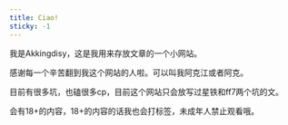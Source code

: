 ```yaml
---
title: Ciao!
sticky: -1
---
```



我是Akkingdisy，这是我用来存放文章的一个小网站。

感谢每一个辛苦翻到我这个网站的人啦。可以叫我阿克江或者阿克。

目前有很多坑，也磕很多cp，目前这个网站只会放写过星铁和ff7两个坑的文。

会有18+的内容，18+的内容的话我也会打标签，未成年人禁止观看哦。
